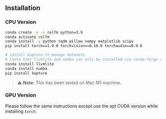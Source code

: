 ## Installation

### CPU Version

```bash
conda create -y -n relfm python=3.9
conda activate relfm
conda install -y python tqdm pillow numpy matplotlib scipy
pip install torch==1.9.0 torchvision==0.10.0 torchaudio==0.9.0

# install kapture to manage datasets
# (note that llvmlite and numba can only be installed via conda-forge on mac M1)
conda install llvmlite
conda install numba
pip install kapture
```

> :warning: **Note**: This has been tested on Mac M1 machine.

### GPU Version

Please follow the same instructions except use the apt CUDA version while installing `torch`.

